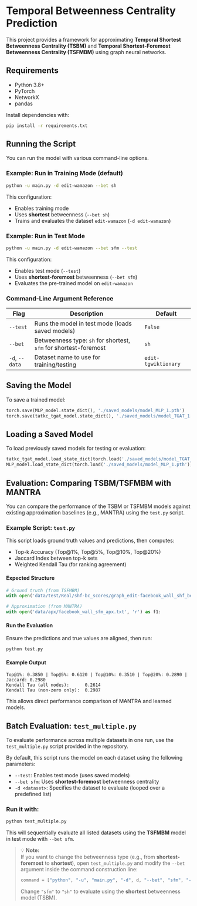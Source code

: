 # Temporal Betweenness Centrality Prediction

This project provides a framework for approximating **Temporal Shortest Betweenness Centrality (TSBM)** and **Temporal Shortest-Foremost Betweenness Centrality (TSFMBM)** using graph neural networks.

## Requirements

- Python 3.8+
- PyTorch
- NetworkX
- pandas

Install dependencies with:

```bash
pip install -r requirements.txt
```

## Running the Script

You can run the model with various command-line options.

### Example: Run in Training Mode (default)

```bash
python -u main.py -d edit-wamazon --bet sh
```

This configuration:
- Enables training mode
- Uses **shortest** betweenness (`--bet sh`)
- Trains and evaluates the dataset `edit-wamazon` (`-d edit-wamazon`)

### Example: Run in Test Mode

```bash
python -u main.py -d edit-wamazon --bet sfm --test
```

This configuration:
- Enables test mode (`--test`)
- Uses **shortest-foremost** betweenness (`--bet sfm`)
- Evaluates the pre-trained model on `edit-wamazon`

### Command-Line Argument Reference

| Flag             | Description                                                      | Default              |
|------------------|------------------------------------------------------------------|----------------------|
| `--test`         | Runs the model in test mode (loads saved models)                | `False`              |
| `--bet`          | Betweenness type: `sh` for shortest, `sfm` for shortest-foremost | `sh`                 |
| `-d`, `--data`   | Dataset name to use for training/testing                         | `edit-tgwiktionary`  |

## Saving the Model

To save a trained model:

```python
torch.save(MLP_model.state_dict(), './saved_models/model_MLP_1.pth')
torch.save(tatkc_tgat_model.state_dict(), './saved_models/model_TGAT_1.pth')
```

## Loading a Saved Model

To load previously saved models for testing or evaluation:

```python
tatkc_tgat_model.load_state_dict(torch.load('./saved_models/model_TGAT_1.pth'))
MLP_model.load_state_dict(torch.load('./saved_models/model_MLP_1.pth'))
```

## Evaluation: Comparing TSBM/TSFMBM with MANTRA

You can compare the performance of the TSBM or TSFMBM models against existing approximation baselines (e.g., MANTRA) using the `test.py` script.

### Example Script: `test.py`

This script loads ground truth values and predictions, then computes:

- Top-k Accuracy (Top@1%, Top@5%, Top@10%, Top@20%)
- Jaccard Index between top-k sets
- Weighted Kendall Tau (for ranking agreement)

#### Expected Structure

```python
# Ground truth (from TSFMBM)
with open('data/test/Real/shf-bc_scores/graph_edit-facebook_wall_shf_bet.txt', 'r') as f2:

# Approximation (from MANTRA)
with open('data/apx/facebook_wall_sfm_apx.txt', 'r') as f1:
```

#### Run the Evaluation

Ensure the predictions and true values are aligned, then run:

```bash
python test.py
```

#### Example Output

```
Top@1%: 0.3850 | Top@5%: 0.6120 | Top@10%: 0.3510 | Top@20%: 0.2890 | Jaccard: 0.2980
Kendall Tau (all nodes):      0.2614
Kendall Tau (non-zero only):  0.2987
```

This allows direct performance comparison of MANTRA and learned models.

## Batch Evaluation: `test_multiple.py`

To evaluate performance across multiple datasets in one run, use the `test_multiple.py` script provided in the repository.

By default, this script runs the model on each dataset using the following parameters:
- `--test`: Enables test mode (uses saved models)
- `--bet sfm`: Uses **shortest-foremost** betweenness centrality
- `-d <dataset>`: Specifies the dataset to evaluate (looped over a predefined list)

### Run it with:

```bash
python test_multiple.py
```

This will sequentially evaluate all listed datasets using the **TSFMBM** model in test mode with `--bet sfm`.

> 💡 **Note:**  
> If you want to change the betweenness type (e.g., from **shortest-foremost** to **shortest**), open `test_multiple.py` and modify the `--bet` argument inside the command construction line:
>
> ```python
> command = ["python", "-u", "main.py", "-d", d, "--bet", "sfm", "--test"]
> ```
>
> Change `"sfm"` to `"sh"` to evaluate using the **shortest** betweenness model (TSBM).
